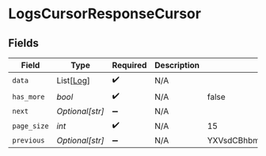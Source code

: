 # LogsCursorResponseCursor


## Fields

| Field                                        | Type                                         | Required                                     | Description                                  | Example                                      |
| -------------------------------------------- | -------------------------------------------- | -------------------------------------------- | -------------------------------------------- | -------------------------------------------- |
| `data`                                       | List[[Log](../../models/shared/log.md)]      | :heavy_check_mark:                           | N/A                                          |                                              |
| `has_more`                                   | *bool*                                       | :heavy_check_mark:                           | N/A                                          | false                                        |
| `next`                                       | *Optional[str]*                              | :heavy_minus_sign:                           | N/A                                          |                                              |
| `page_size`                                  | *int*                                        | :heavy_check_mark:                           | N/A                                          | 15                                           |
| `previous`                                   | *Optional[str]*                              | :heavy_minus_sign:                           | N/A                                          | YXVsdCBhbmQgYSBtYXhpbXVtIG1heF9yZXN1bHRzLol= |